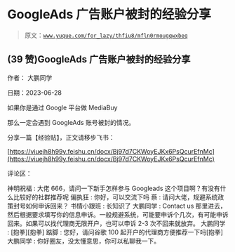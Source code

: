 # GoogleAds 广告账户被封的经验分享

> 原文：[`www.yuque.com/for_lazy/thfiu8/mfln0rmougqwxbeq`](https://www.yuque.com/for_lazy/thfiu8/mfln0rmougqwxbeq)



## (39 赞)GoogleAds 广告账户被封的经验分享 

作者： 大鹏同学 

日期：2023-06-28 

如果你是通过 Google 平台做 MediaBuy 

那么一定会遇到 GoogleAds 账号被封的情况。 

分享一篇【经验贴】，正文请移步飞书： 

[https://viuejh8h99y.feishu.cn/docx/Bj97d7CKWoyEJKx6PsQcurEfnMc](https://viuejh8h99y.feishu.cn/docx/Bj97d7CKWoyEJKx6PsQcurEfnMc) 

评论区： 

神明祝福 : 大佬 666，请问一下新手怎样参与 Googleads 这个项目啊？有没有什么比较好的社群推荐呢 偏执狂 : 你好，可以交流下吗 蔡 : 请问大佬，规避系统政策封号如何申诉回来？ 书情小跟班 : 长知识了 大鹏同学 : Contact us 那里进去，然后根据要求填写你的信息申诉。一般规避系统，可能要申诉个几次，有可能申诉回来。如果可以找代理商无限开户，也可以申诉 2-3 次不回来就放弃。 大鹏同学 : [抱拳][抱拳] 踮脚 : 您好，请问谷歌 100 起开户的代理商方便推荐一下吗[抱拳] 大鹏同学 : 你好圈友，没太懂意思，你可以私聊我一下。